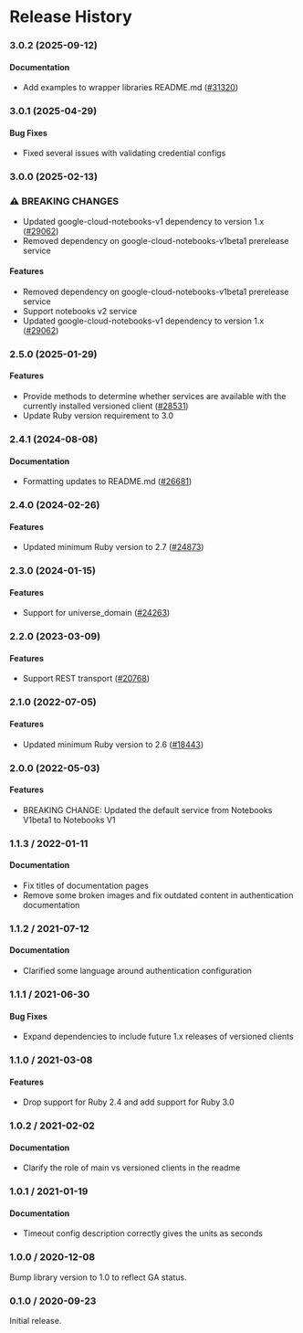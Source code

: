 # Release History

### 3.0.2 (2025-09-12)

#### Documentation

* Add examples to wrapper libraries README.md ([#31320](https://github.com/googleapis/google-cloud-ruby/issues/31320)) 

### 3.0.1 (2025-04-29)

#### Bug Fixes

* Fixed several issues with validating credential configs 

### 3.0.0 (2025-02-13)

### ⚠ BREAKING CHANGES

* Updated google-cloud-notebooks-v1 dependency to version 1.x ([#29062](https://github.com/googleapis/google-cloud-ruby/issues/29062))
* Removed dependency on google-cloud-notebooks-v1beta1 prerelease service

#### Features

* Removed dependency on google-cloud-notebooks-v1beta1 prerelease service 
* Support notebooks v2 service 
* Updated google-cloud-notebooks-v1 dependency to version 1.x ([#29062](https://github.com/googleapis/google-cloud-ruby/issues/29062)) 

### 2.5.0 (2025-01-29)

#### Features

* Provide methods to determine whether services are available with the currently installed versioned client ([#28531](https://github.com/googleapis/google-cloud-ruby/issues/28531)) 
* Update Ruby version requirement to 3.0 

### 2.4.1 (2024-08-08)

#### Documentation

* Formatting updates to README.md ([#26681](https://github.com/googleapis/google-cloud-ruby/issues/26681)) 

### 2.4.0 (2024-02-26)

#### Features

* Updated minimum Ruby version to 2.7 ([#24873](https://github.com/googleapis/google-cloud-ruby/issues/24873)) 

### 2.3.0 (2024-01-15)

#### Features

* Support for universe_domain ([#24263](https://github.com/googleapis/google-cloud-ruby/issues/24263)) 

### 2.2.0 (2023-03-09)

#### Features

* Support REST transport ([#20768](https://github.com/googleapis/google-cloud-ruby/issues/20768)) 

### 2.1.0 (2022-07-05)

#### Features

* Updated minimum Ruby version to 2.6 ([#18443](https://github.com/googleapis/google-cloud-ruby/issues/18443)) 

### 2.0.0 (2022-05-03)

#### Features

* BREAKING CHANGE: Updated the default service from Notebooks V1beta1 to Notebooks V1

### 1.1.3 / 2022-01-11

#### Documentation

* Fix titles of documentation pages
* Remove some broken images and fix outdated content in authentication documentation

### 1.1.2 / 2021-07-12

#### Documentation

* Clarified some language around authentication configuration

### 1.1.1 / 2021-06-30

#### Bug Fixes

* Expand dependencies to include future 1.x releases of versioned clients

### 1.1.0 / 2021-03-08

#### Features

* Drop support for Ruby 2.4 and add support for Ruby 3.0

### 1.0.2 / 2021-02-02

#### Documentation

* Clarify the role of main vs versioned clients in the readme

### 1.0.1 / 2021-01-19

#### Documentation

* Timeout config description correctly gives the units as seconds

### 1.0.0 / 2020-12-08

Bump library version to 1.0 to reflect GA status.

### 0.1.0 / 2020-09-23

Initial release.
